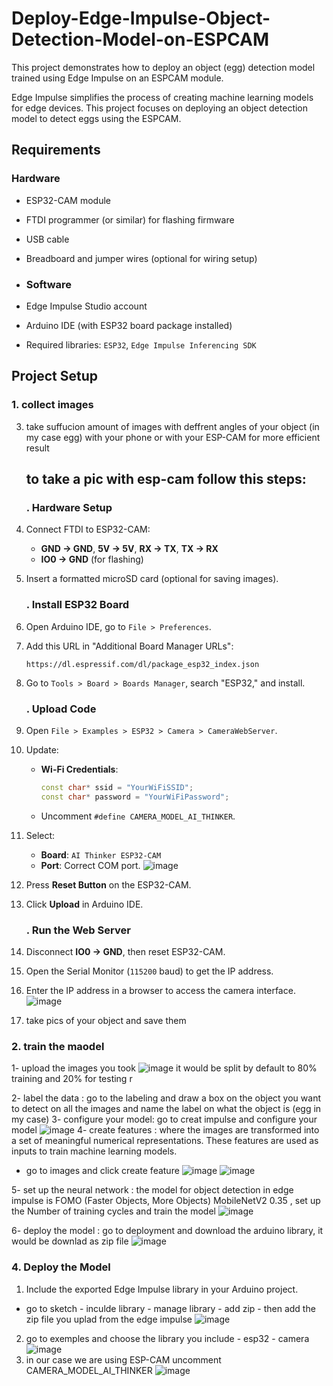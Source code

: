 # Deploy-Edge-Impulse-Object-Detection-Model-on-ESPCAM
This project demonstrates how to deploy an object (egg) detection model trained using Edge Impulse on an ESPCAM module.

Edge Impulse simplifies the process of creating machine learning models for edge devices. This project focuses on deploying an object detection model to detect eggs using the ESPCAM.

## Requirements

### Hardware
- ESP32-CAM module
- FTDI programmer (or similar) for flashing firmware
- USB cable
- Breadboard and jumper wires (optional for wiring setup)

- ### Software
- Edge Impulse Studio account
- Arduino IDE (with ESP32 board package installed)
- Required libraries: `ESP32`, `Edge Impulse Inferencing SDK`

 ## Project Setup

### 1. collect images 
3. take suffucion amount of images with deffrent angles of your object (in my case egg) with your phone or with your ESP-CAM for more efficient result
    ## to take a pic with esp-cam follow this steps:
      ### . Hardware Setup
1. Connect FTDI to ESP32-CAM:
   - **GND → GND**, **5V → 5V**, **RX → TX**, **TX → RX**
   - **IO0 → GND** (for flashing)
2. Insert a formatted microSD card (optional for saving images).

      ### . Install ESP32 Board
1. Open Arduino IDE, go to `File > Preferences`.
2. Add this URL in "Additional Board Manager URLs":  
   ```
   https://dl.espressif.com/dl/package_esp32_index.json
   ```
3. Go to `Tools > Board > Boards Manager`, search "ESP32," and install.

      ### . Upload Code
1. Open `File > Examples > ESP32 > Camera > CameraWebServer`.
2. Update:
   - **Wi-Fi Credentials**:
     ```cpp
     const char* ssid = "YourWiFiSSID";
     const char* password = "YourWiFiPassword";
     ```
   - Uncomment `#define CAMERA_MODEL_AI_THINKER`.
3. Select:
   - **Board**: `AI Thinker ESP32-CAM`
   - **Port**: Correct COM port.
    ![image](https://github.com/user-attachments/assets/dc599413-6bca-4809-bc93-be0329f8419e)

4. Press **Reset Button** on the ESP32-CAM.
5. Click **Upload** in Arduino IDE.
   
      ### . Run the Web Server
1. Disconnect **IO0 → GND**, then reset ESP32-CAM.
2. Open the Serial Monitor (`115200` baud) to get the IP address.
3. Enter the IP address in a browser to access the camera interface.
![image](https://github.com/user-attachments/assets/fdf90e7b-0b6d-4f51-9b6f-f8f0803d9fc4)
4. take pics of your object and save them

### 2. train the maodel
1- upload the images you took 
![image](https://github.com/user-attachments/assets/417eb6c0-2cb7-4f62-bbd3-9d3291f39340)
it would be split by default to 80% training and 20% for testing r

2- label the data : go to the labeling and draw a box on the object you want to detect on all the images and name the label on what the object is (egg in my case)
3- configure your model: go to creat impulse and configure your model 
![image](https://github.com/user-attachments/assets/6f6fd528-1b98-4df1-9582-39828b2e63cb)
4- create features :  where the images are transformed into a set of meaningful numerical representations. These features are used as inputs to train machine learning models.
- go to images and click create feature 
![image](https://github.com/user-attachments/assets/9f7fc942-213b-429e-98fb-df1a71cf4648)
![image](https://github.com/user-attachments/assets/89c3b068-a80f-46cd-bb7d-0106a1897533)

5- set up the neural network :  the model for object detection in edge impulse is FOMO (Faster Objects, More Objects) MobileNetV2 0.35 , set up the Number of training cycles and train the model
![image](https://github.com/user-attachments/assets/5bc5636b-107c-4094-93dd-d45b1eec655e)

6- deploy the model : go to deployment and download the arduino library, it would be downlad as zip file
![image](https://github.com/user-attachments/assets/4eb00c8b-9523-4598-a99d-c6d43e969515)

### 4. Deploy the Model
1. Include the exported Edge Impulse library in your Arduino project.
- go to sketch - inculde library - manage library - add zip - then add the zip file you uplad from the edge impulse 
![image](https://github.com/user-attachments/assets/461ef573-679f-401b-9b0f-a36731c456d5)
2. go to exemples and choose the library you include - esp32 - camera
  ![image](https://github.com/user-attachments/assets/244a7790-050b-4493-bfdb-c083f2e68b96)
3. in our case we are using ESP-CAM
  uncomment CAMERA_MODEL_AI_THINKER
  ![image](https://github.com/user-attachments/assets/02383b66-e764-4e6f-9026-4e2051b379e0)


